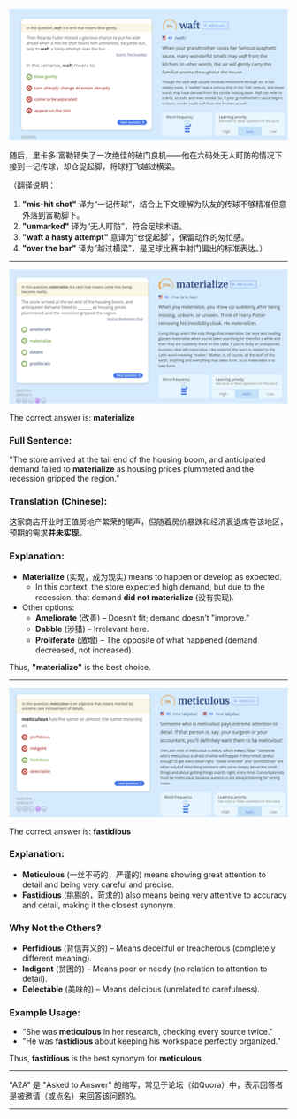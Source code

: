 

![alt text](image.png)

随后，里卡多·富勒错失了一次绝佳的破门良机——他在六码处无人盯防的情况下接到一记传球，却仓促起脚，将球打飞越过横梁。  

（翻译说明：  
1. **"mis-hit shot"** 译为“一记传球”，结合上下文理解为队友的传球不够精准但意外落到富勒脚下。  
2. **"unmarked"** 译为“无人盯防”，符合足球术语。  
3. **"waft a hasty attempt"** 意译为“仓促起脚”，保留动作的匆忙感。  
4. **"over the bar"** 译为“越过横梁”，是足球比赛中射门偏出的标准表达。）

---

![alt text](image-1.png)


The correct answer is: **materialize**  

### **Full Sentence:**  
"The store arrived at the tail end of the housing boom, and anticipated demand failed to **materialize** as housing prices plummeted and the recession gripped the region."  

### **Translation (Chinese):**  
这家商店开业时正值房地产繁荣的尾声，但随着房价暴跌和经济衰退席卷该地区，预期的需求**并未实现**。  

### **Explanation:**  
- **Materialize** (实现，成为现实) means to happen or develop as expected.  
  - In this context, the store expected high demand, but due to the recession, that demand **did not materialize** (没有实现).  
- Other options:  
  - **Ameliorate** (改善) – Doesn’t fit; demand doesn’t "improve."  
  - **Dabble** (涉猎) – Irrelevant here.  
  - **Proliferate** (激增) – The opposite of what happened (demand decreased, not increased).  

Thus, **"materialize"** is the best choice.

---

![alt text](image-2.png)

The correct answer is: **fastidious**  

### **Explanation:**  
- **Meticulous** (一丝不苟的，严谨的) means showing great attention to detail and being very careful and precise.  
- **Fastidious** (挑剔的，苛求的) also means being very attentive to accuracy and detail, making it the closest synonym.  

### **Why Not the Others?**  
- **Perfidious** (背信弃义的) – Means deceitful or treacherous (completely different meaning).  
- **Indigent** (贫困的) – Means poor or needy (no relation to attention to detail).  
- **Delectable** (美味的) – Means delicious (unrelated to carefulness).  

### **Example Usage:**  
- "She was **meticulous** in her research, checking every source twice."  
- "He was **fastidious** about keeping his workspace perfectly organized."  

Thus, **fastidious** is the best synonym for **meticulous**.

---

"A2A" 是 "Asked to Answer" 的缩写，常见于论坛（如Quora）中，表示回答者是被邀请（或点名）来回答该问题的。

---















